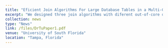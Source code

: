 ```yaml
---
title: "Eficient Join Algorithms For Large Database Tables in a Multi-GPU Environment"
excerpt: "We designed three join algorithms with diferent out-of-core data transfer patterns and the same in-core join processing. By a series of experiments, we demonstrated that the inter-GPU communication and data exchange drastically afect the running time of the join algorithms."
collection: news
type: "News"
link: /files/DrTuPaper1.pdf
venue: "University of South Florida"
location: "Tampa, Florida"
---
```

